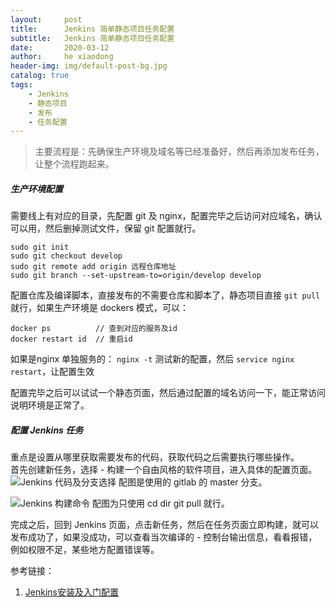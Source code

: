 ```yaml
---
layout:     post
title:      Jenkins 简单静态项目任务配置
subtitle:   Jenkins 简单静态项目任务配置
date:       2020-03-12
author:     he xiaodong
header-img: img/default-post-bg.jpg
catalog: true
tags:
    - Jenkins
    - 静态项目
    - 发布
    - 任务配置
---
```


> 主要流程是：先确保生产环境及域名等已经准备好，然后再添加发布任务，让整个流程跑起来。

##### 生产环境配置
需要线上有对应的目录，先配置 git 及 nginx，配置完毕之后访问对应域名，确认可以用，然后删掉测试文件，保留 git 配置就行。
```shell
sudo git init
sudo git checkout develop
sudo git remote add origin 远程仓库地址
sudo git branch --set-upstream-to=origin/develop develop
```

配置仓库及编译脚本，直接发布的不需要仓库和脚本了，静态项目直接 `git pull` 就行，如果生产环境是 dockers 模式，可以：
```shell
docker ps          // 查到对应的服务及id
docker restart id  // 重启id
```

如果是nginx 单独服务的：
`nginx -t` 测试新的配置，然后 `service nginx restart`，让配置生效

配置完毕之后可以试试一个静态页面，然后通过配置的域名访问一下，能正常访问说明环境是正常了。


##### 配置 Jenkins 任务
重点是设置从哪里获取需要发布的代码，获取代码之后需要执行哪些操作。<br />
首先创建新任务，选择 - 构建一个自由风格的软件项目，进入具体的配置页面。
![Jenkins 代码及分支选择](https://alpha2016.github.io/img/2020-03-12-jenkins-code.png)
配图是使用的 gitlab 的 master 分支。

![Jenkins 构建命令](https://alpha2016.github.io/img/2020-03-12-jenkins-build.png)
配图为只使用 cd dir git pull 就行。

完成之后，回到 Jenkins 页面，点击新任务，然后在任务页面立即构建，就可以发布成功了，如果没成功，可以查看当次编译的 - 控制台输出信息，看看报错，例如权限不足，某些地方配置错误等。

参考链接：
1. [Jenkins安装及入门配置](https://www.jianshu.com/p/400b4516b98e)

